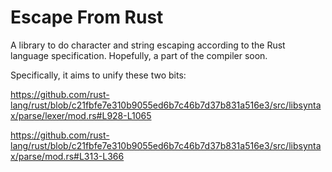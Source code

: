 # Escape From Rust

A library to do character and string escaping according to the Rust language
specification. Hopefully, a part of the compiler soon.

Specifically, it aims to unify these two bits:

https://github.com/rust-lang/rust/blob/c21fbfe7e310b9055ed6b7c46b7d37b831a516e3/src/libsyntax/parse/lexer/mod.rs#L928-L1065

https://github.com/rust-lang/rust/blob/c21fbfe7e310b9055ed6b7c46b7d37b831a516e3/src/libsyntax/parse/mod.rs#L313-L366
